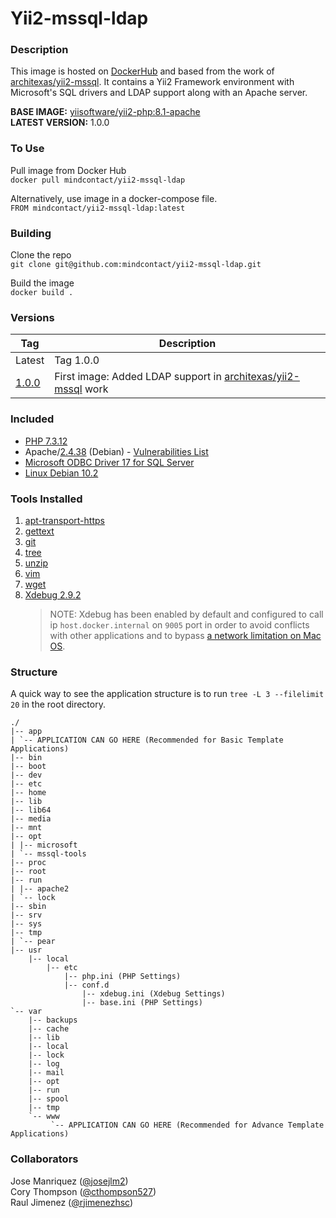 # Yii2-mssql-ldap

### Description

This image is hosted on [DockerHub](https://hub.docker.com/r/mindcontact/yii2-mssql-ldap/) and based from the work of [architexas/yii2-mssql](https://github.com/architexas/yii2-mssql).
It contains a Yii2 Framework environment with Microsoft's SQL drivers and LDAP support along with an Apache server.

**BASE IMAGE:** [yiisoftware/yii2-php:8.1-apache](https://github.com/yiisoft/yii2-docker)  
**LATEST VERSION:** 1.0.0

### To Use

Pull image from Docker Hub  
`docker pull mindcontact/yii2-mssql-ldap`

Alternatively, use image in a docker-compose file.  
`FROM mindcontact/yii2-mssql-ldap:latest`

### Building

Clone the repo   
`git clone git@github.com:mindcontact/yii2-mssql-ldap.git`  
  
Build the image    
`docker build .`   

### Versions

| Tag                                                                  | Description                                                                |
| -------------------------------------------------------------------- | -------------------------------------------------------------------------- |
| Latest                                                               | Tag 1.0.0                                                                  |
| [1.0.0](https://github.com/mindcontact/yii2-mssql-ldap/releases/tag/1.0.0) | First image: Added LDAP support in [architexas/yii2-mssql](https://github.com/architexas/yii2-mssql) work  |

### Included

- [PHP 7.3.12](https://www.php.net/ChangeLog-7.php#7.3.12)
- Apache/[2.4.38](http://www.apache.org/dist/httpd/CHANGES_2.4.38) (Debian) - [Vulnerabilities List](https://httpd.apache.org/security/vulnerabilities_24.html)
- [Microsoft ODBC Driver 17 for SQL Server](https://docs.microsoft.com/en-us/sql/connect/odbc/linux-mac/installing-the-microsoft-odbc-driver-for-sql-server?view=sql-server-ver15)
- [Linux Debian 10.2](https://www.debian.org/News/2019/20191116)

### Tools Installed

1. [apt-transport-https](http://manpages.ubuntu.com/manpages/bionic/man1/apt-transport-https.1.html)
2. [gettext](http://manpages.ubuntu.com/manpages/xenial/en/man1/gettext.1.html)
3. [git](http://manpages.ubuntu.com/manpages/xenial/en/man1/git.1.html)
4. [tree](http://manpages.ubuntu.com/manpages/xenial/en/man1/tree.1.html)
5. [unzip](http://manpages.ubuntu.com/manpages/xenial/en/man1/unzip.1.html)
6. [vim](http://manpages.ubuntu.com/manpages/xenial/en/man1/vim.1.html)
7. [wget](http://manpages.ubuntu.com/manpages/xenial/en/man1/wget.1.html)
8. [Xdebug 2.9.2](https://xdebug.org/docs/install)
    > NOTE: Xdebug has been enabled by default and configured to call ip `host.docker.internal` on `9005` port in order
    to avoid conflicts with other applications and to bypass [a network limitation on Mac OS](https://docs.docker.com/docker-for-mac/networking/#port-mapping).     

### Structure

A quick way to see the application structure is to run `tree -L 3 --filelimit 20` in the root directory.

```
./
|-- app
| `-- APPLICATION CAN GO HERE (Recommended for Basic Template Applications)
|-- bin
|-- boot
|-- dev
|-- etc
|-- home
|-- lib
|-- lib64
|-- media
|-- mnt
|-- opt
| |-- microsoft
| `-- mssql-tools
|-- proc
|-- root
|-- run
| |-- apache2
| `-- lock
|-- sbin
|-- srv
|-- sys
|-- tmp
| `-- pear
|-- usr
    |-- local
        |-- etc
            |-- php.ini (PHP Settings)
            |-- conf.d
                |-- xdebug.ini (Xdebug Settings)
                |-- base.ini (PHP Settings)
`-- var
    |-- backups
    |-- cache
    |-- lib
    |-- local
    |-- lock
    |-- log
    |-- mail
    |-- opt
    |-- run
    |-- spool
    |-- tmp
    `-- www
         `-- APPLICATION CAN GO HERE (Recommended for Advance Template Applications)
```

### Collaborators

Jose Manriquez ([@josejlm2](https://github.com/josejlm2))  
Cory Thompson  ([@cthompson527](https://github.com/cthompson527))    
Raul Jimenez   ([@rjimenezhsc](https://github.com/rjimenezhsc)) 